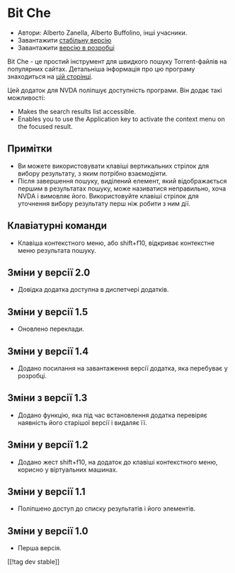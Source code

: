 # Bit Che #
*   Автори: Alberto Zanella, Alberto Buffolino, інші учасники.
*   Завантажити [стабільну версію][1]
*   Завантажити [версію в розробці][3]

Bit Che - це простий інструмент для швидкого пошуку Torrent-файлів на
популярних сайтах.  Детальніша інформація про цю програму знаходиться на
[цій сторінці][2].

Цей додаток для NVDA поліпшує доступність програми. Він додає такі
можливості:

*   Makes the search results list accessible.
*   Enables you to use the Application key to activate the context menu on
    the focused result.


## Примітки ##
*   Ви можете використовувати клавіші вертикальних стрілок для вибору
    результату, з яким потрібно взаємодіяти.
*   Після завершення пошуку, виділений елемент, який відображається першим в
    результатах пошуку, може називатися неправильно, хоча NVDA і вимовляє
    його. Використовуйте клавіші стрілок для уточнення вибору результату
    перш ніж робити з ним дії.


## Клавіатурні команди ##
*   Клавіша контекстного меню, або shift+f10, відкриває контекстне меню
    результата пошуку.


## Зміни у версії 2.0 ##
*   Довідка додатка доступна в диспетчері додатків.

## Зміни у версії 1.5 ##
*   Оновлено переклади.

## Зміни у версії 1.4 ##
*   Додано посилання на завантаження версії додатка, яка перебуває у
    розробці.

## Зміни з версії 1.3 ##
*   Додано функцію, яка під час встановлення додатка перевіряє наявність
    його старішої версії і видаляє її.

## Зміни у версії 1.2 ##
*   Додано жест shift+f10, на додаток до клавіші контекстного меню, корисно
    у віртуальних машинах.

## Зміни у версії 1.1 ##
*   Поліпшено доступ до списку результатів і його элементів.

## Зміни у версії 1.0 ##
*   Перша версія.

[[!tag dev stable]]

[1]: http://addons.nvda-project.org/files/get.php?file=bc

[2]: http://www.convivea.com

[3]: http://addons.nvda-project.org/files/get.php?file=bc-dev

